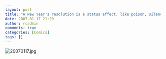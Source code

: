 ```yaml
---
layout: post
title: "A New Year's resolution is a status effect, like poison, silence, sleep or vegetarianism"
date: 2007-01-17 21:20
author: rcadmin
comments: true
categories: [Comics]
tags: []
---
```

<img alt="20070117.jpg" id="image1032" src="http://bitsmack.com/wp/wp-content/uploads/2007/01/20070117.jpg" />
